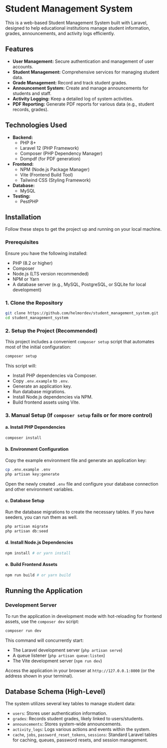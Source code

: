 # Student Management System

This is a web-based Student Management System built with Laravel, designed to help educational institutions manage student information, grades, announcements, and activity logs efficiently.

## Features

- **User Management:** Secure authentication and management of user accounts.
- **Student Management:** Comprehensive services for managing student data.
- **Grade Management:** Record and track student grades.
- **Announcement System:** Create and manage announcements for students and staff.
- **Activity Logging:** Keep a detailed log of system activities.
- **PDF Reporting:** Generate PDF reports for various data (e.g., student records, grades).

## Technologies Used

- **Backend:**
    - PHP 8+
    - Laravel 12 (PHP Framework)
    - Composer (PHP Dependency Manager)
    - Dompdf (for PDF generation)
- **Frontend:**
    - NPM (Node.js Package Manager)
    - Vite (Frontend Build Tool)
    - Tailwind CSS (Styling Framework)
- **Database:**
    - MySQL
- **Testing:**
    - PestPHP

## Installation

Follow these steps to get the project up and running on your local machine.

### Prerequisites

Ensure you have the following installed:

- PHP (8.2 or higher)
- Composer
- Node.js (LTS version recommended)
- NPM or Yarn
- A database server (e.g., MySQL, PostgreSQL, or SQLite for local development)

### 1. Clone the Repository

```bash
git clone https://github.com/helmordev/student_management_system.git
cd student_management_system
```

### 2. Setup the Project (Recommended)

This project includes a convenient `composer setup` script that automates most of the initial configuration:

```bash
composer setup
```

This script will:

- Install PHP dependencies via Composer.
- Copy `.env.example` to `.env`.
- Generate an application key.
- Run database migrations.
- Install Node.js dependencies via NPM.
- Build frontend assets using Vite.

### 3. Manual Setup (If `composer setup` fails or for more control)

#### a. Install PHP Dependencies

```bash
composer install
```

#### b. Environment Configuration

Copy the example environment file and generate an application key:

```bash
cp .env.example .env
php artisan key:generate
```

Open the newly created `.env` file and configure your database connection and other environment variables.

#### c. Database Setup

Run the database migrations to create the necessary tables. If you have seeders, you can run them as well.

```bash
php artisan migrate
php artisan db:seed
```

#### d. Install Node.js Dependencies

```bash
npm install # or yarn install
```

#### e. Build Frontend Assets

```bash
npm run build # or yarn build
```

## Running the Application

### Development Server

To run the application in development mode with hot-reloading for frontend assets, use the `composer dev` script:

```bash
composer run dev
```

This command will concurrently start:

- The Laravel development server (`php artisan serve`)
- A queue listener (`php artisan queue:listen`)
- The Vite development server (`npm run dev`)

Access the application in your browser at `http://127.0.0.1:8000` (or the address shown in your terminal).

## Database Schema (High-Level)

The system utilizes several key tables to manage student data:

- `users`: Stores user authentication information.
- `grades`: Records student grades, likely linked to users/students.
- `announcements`: Stores system-wide announcements.
- `activity_logs`: Logs various actions and events within the system.
- `cache`, `jobs`, `password_reset_tokens`, `sessions`: Standard Laravel tables for caching, queues, password resets, and session management.

